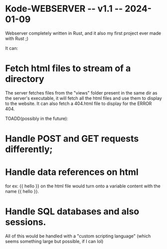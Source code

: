 # Kode-WEBSERVER -- v1.1 -- 2024-01-09

Webserver completely written in Rust, and it also my first project ever made with Rust ;)

It can:

# Fetch html files to stream of a directory
The server fetches files from the "views" folder present in the same dir as the server's executable, it will fetch all the html files and use them to display to the website.
It can also fetch a 404.html file to display for the ERROR 404.

TOADD(possibly in the future):

# Handle POST and GET requests differently;

# Handle data references on html
for ex: {{ hello }} on the html file would turn onto a variable content with the name {{ hello }}.

# Handle SQL databases and also sessions.

All of this would be handled with a "custom scripting language" (which seems something large but possible, if I can lol)
